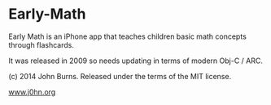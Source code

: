 Early-Math
==========

Early Math is an iPhone app that teaches children basic math concepts through flashcards.

It was released in 2009 so needs updating in terms of modern Obj-C / ARC.

(c) 2014 John Burns. Released under the terms of the MIT license.

www.j0hn.org
